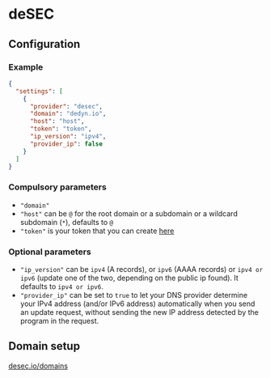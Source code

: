 # deSEC

## Configuration

### Example

```json
{
  "settings": [
    {
      "provider": "desec",
      "domain": "dedyn.io",
      "host": "host",
      "token": "token",
      "ip_version": "ipv4",
      "provider_ip": false
    }
  ]
}
```

### Compulsory parameters

- `"domain"`
- `"host"` can be `@` for the root domain or a subdomain or a wildcard subdomain (`*`), defaults to `@`
- `"token"` is your token that you can create [here](https://desec.io/tokens)

### Optional parameters

- `"ip_version"` can be `ipv4` (A records), or `ipv6` (AAAA records) or `ipv4 or ipv6` (update one of the two, depending on the public ip found). It defaults to `ipv4 or ipv6`.
- `"provider_ip"` can be set to `true` to let your DNS provider determine your IPv4 address (and/or IPv6 address) automatically when you send an update request, without sending the new IP address detected by the program in the request.

## Domain setup

[desec.io/domains](https://desec.io/domains)
